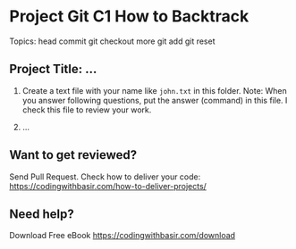# Project Git C1 How to Backtrack

Topics:
head commit
git checkout
more git add
git reset

## Project Title: ...

1. Create a text file with your name like `john.txt` in this folder.
   Note: When you answer following questions, put the answer (command) in this file. I check this file to review your work.

2. ...

## Want to get reviewed?

Send Pull Request. Check how to deliver your code: https://codingwithbasir.com/how-to-deliver-projects/

## Need help?

Download Free eBook https://codingwithbasir.com/download
